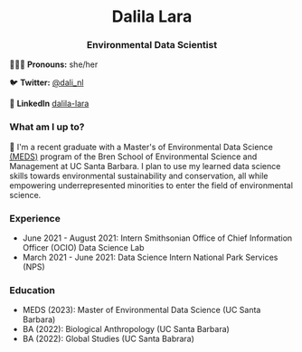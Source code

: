 <h1 align = "center">Dalila Lara</h1> 

<h3 align = "center"> Environmental Data Scientist </h3>

👩🏽‍💻 **Pronouns:** she/her 

🐦 **Twitter:** [@dali_nl](https://twitter.com/dali_nl)

💬 **LinkedIn** [dalila-lara](www.linkedin.com/in/dalilalara)

### What am I up to? 
🌱 I'm a recent graduate with a Master's of Environmental Data Science [(MEDS)](https://ucsb-meds.github.io) program of the Bren School of Environmental Science and Management at UC Santa Barbara. I plan to use my learned data science skills towards environmental sustainability and conservation, all while empowering underrepresented minorities to enter the field of environmental science.

### Experience 
- June 2021 - August 2021: Intern Smithsonian Office of Chief Information Officer (OCIO) Data Science Lab
- March 2021 - June 2021: Data Science Intern National Park Services (NPS)

### Education
- MEDS (2023): Master of Environmental Data Science (UC Santa Barbara)
- BA (2022): Biological Anthropology (UC Santa Barbara)
- BA (2022): Global Studies (UC Santa Babrara)
  
  
 
<!--
**dalilalara/dalilalara** is a ✨ _special_ ✨ repository because its `README.md` (this file) appears on your GitHub profile.

Here are some ideas to get you started:

- 🔭 I’m currently working on ...
- 🌱 I’m currently learning ...
- 👯 I’m looking to collaborate on ...
- 🤔 I’m looking for help with ...
- 💬 Ask me about ...
- 📫 How to reach me: ...
- 😄 Pronouns: ...
- ⚡ Fun fact: ...

# links to personal websites 
-->




